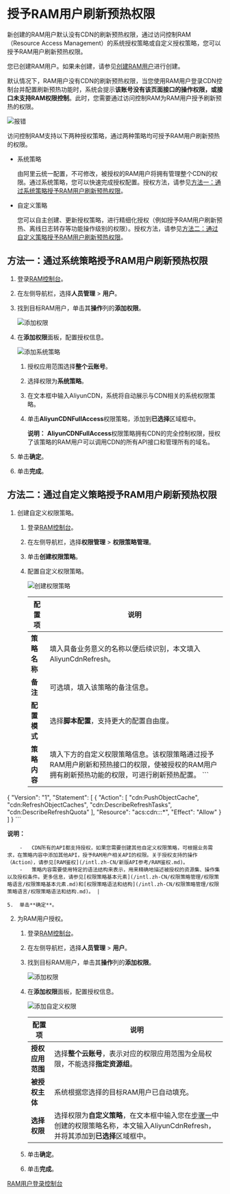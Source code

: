 # 授予RAM用户刷新预热权限

新创建的RAM用户默认没有CDN的刷新预热权限，通过访问控制RAM（Resource Access Management）的系统授权策略或自定义授权策略，您可以授予RAM用户刷新预热权限。

您已创建RAM用户。如果未创建，请参见[创建RAM用户](/intl.zh-CN/用户管理/基本操作/创建RAM用户.md)进行创建。

默认情况下，RAM用户没有CDN的刷新预热权限，当您使用RAM用户登录CDN控制台并配置刷新预热功能时，系统会提示**该账号没有该页面接口的操作权限，或接口未支持RAM权限控制**。此时，您需要通过访问控制RAM为RAM用户授予刷新预热的权限。

![报错](https://static-aliyun-doc.oss-accelerate.aliyuncs.com/assets/img/zh-CN/4906234261/p285875.png)

访问控制RAM支持以下两种授权策略，通过两种策略均可授予RAM用户刷新预热的权限。

-   系统策略

    由阿里云统一配置，不可修改，被授权的RAM用户将拥有管理整个CDN的权限。通过系统策略，您可以快速完成授权配置。授权方法，请参见[方法一：通过系统策略授予RAM用户刷新预热权限](#section_7l8_9g8_u83)。

-   自定义策略

    您可以自主创建、更新授权策略，进行精细化授权（例如授予RAM用户刷新预热、离线日志转存等功能操作级别的权限）。授权方法，请参见[方法二：通过自定义策略授予RAM用户刷新预热权限](#section_sx6_c72_162)。


## 方法一：通过系统策略授予RAM用户刷新预热权限

1.  登录[RAM控制台](https://ram.console.aliyun.com)。

2.  在左侧导航栏，选择**人员管理** \> **用户**。

3.  找到目标RAM用户，单击其**操作**列的**添加权限**。

    ![添加权限](https://static-aliyun-doc.oss-accelerate.aliyuncs.com/assets/img/zh-CN/7887283261/p283901.png)

4.  在**添加权限**面板，配置授权信息。

    ![添加系统策略](https://static-aliyun-doc.oss-accelerate.aliyuncs.com/assets/img/zh-CN/9152334261/p283951.png)

    1.  授权应用范围选择**整个云账号**。

    2.  选择权限为**系统策略**。

    3.  在文本框中输入AliyunCDN，系统将自动展示与CDN相关的系统权限策略。

    4.  单击**AliyunCDNFullAccess**权限策略，添加到**已选择**区域框中。

        **说明：** **AliyunCDNFullAccess**权限策略拥有CDN的完全控制权限，授权了该策略的RAM用户可以调用CDN的所有API接口和管理所有的域名。

5.  单击**确定**。

6.  单击**完成**。


## 方法二：通过自定义策略授予RAM用户刷新预热权限

1.  创建自定义权限策略。

    1.  登录[RAM控制台](https://ram.console.aliyun.com)。

    2.  在左侧导航栏，选择**权限管理** \> **权限策略管理**。

    3.  单击**创建权限策略**。

    4.  配置自定义权限策略。

        ![创建权限策略](https://static-aliyun-doc.oss-accelerate.aliyuncs.com/assets/img/zh-CN/0140483261/p284018.png)

        |配置项|说明|
        |---|--|
        |**策略名称**|填入具备业务意义的名称以便后续识别，本文填入AliyunCdnRefresh。|
        |**备注**|可选填，填入该策略的备注信息。|
        |**配置模式**|选择**脚本配置**，支持更大的配置自由度。|
        |**策略内容**|填入下方的自定义权限策略信息。该权限策略通过授予RAM用户刷新和预热接口的权限，使被授权的RAM用户拥有刷新预热功能的权限，可进行刷新预热配置。        ```
{
  "Version": "1",
  "Statement": [
    {
      "Action": [
        "cdn:PushObjectCache",
        "cdn:RefreshObjectCaches",
        "cdn:DescribeRefreshTasks",
        "cdn:DescribeRefreshQuota"
      ],
      "Resource": "acs:cdn:*:*:*",
      "Effect": "Allow"
    }
  ]
}
        ```

**说明：**

        -   CDN所有的API都支持授权，如果您需要创建其他自定义权限策略，可根据业务需求，在策略内容中添加其他API，授予RAM用户相关API的权限。关于授权支持的操作（Action），请参见[RAM鉴权](/intl.zh-CN/新版API参考/RAM鉴权.md)。
        -   策略内容需要使用特定的语法结构来表示，用来精确地描述被授权的资源集、操作集以及授权条件。更多信息，请参见[权限策略基本元素](/intl.zh-CN/权限策略管理/权限策略语言/权限策略基本元素.md)和[权限策略语法和结构](/intl.zh-CN/权限策略管理/权限策略语言/权限策略语法和结构.md)。 |

    5.  单击**确定**。

2.  为RAM用户授权。

    1.  登录[RAM控制台](https://ram.console.aliyun.com)。

    2.  在左侧导航栏，选择**人员管理** \> **用户**。

    3.  找到目标RAM用户，单击其**操作**列的**添加权限**。

        ![添加权限](https://static-aliyun-doc.oss-accelerate.aliyuncs.com/assets/img/zh-CN/7887283261/p283901.png)

    4.  在**添加权限**面板，配置授权信息。

        ![添加自定义权限](https://static-aliyun-doc.oss-accelerate.aliyuncs.com/assets/img/zh-CN/0140483261/p284024.png)

        |配置项|说明|
        |---|--|
        |**授权应用范围**|选择**整个云账号**，表示对应的权限应用范围为全局权限，不能选择**指定资源组**。|
        |**被授权主体**|系统根据您选择的目标RAM用户已自动填充。|
        |**选择权限**|选择权限为**自定义策略**，在文本框中输入您在[步骤一](#step_dsb_1z0_5lx)中创建的权限策略名称，本文输入AliyunCdnRefresh，并将其添加到**已选择**区域框中。|

    5.  单击**确定**。

    6.  单击**完成**。


[RAM用户登录控制台](/intl.zh-CN/用户管理/登录管理/RAM用户登录控制台.md)

